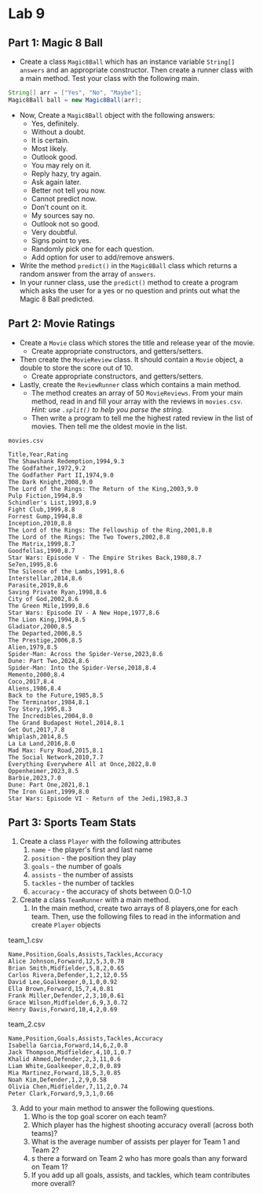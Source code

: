 # Lab 9

## Part 1: Magic 8 Ball

- Create a class `Magic8Ball` which has an instance variable `String[] answers` and an appropriate constructor. Then create a runner class with a main method. Test your class with the following main.

```java
String[] arr = ["Yes", "No", "Maybe"];
Magic8Ball ball = new Magic8Ball(arr);
```

- Now, Create a `Magic8Ball` object with the following answers:
	- Yes, definitely.
	- Without a doubt.
	- It is certain.
	- Most likely.
	- Outlook good.
	- You may rely on it.
	- Reply hazy, try again.
	- Ask again later.
	- Better not tell you now.
	- Cannot predict now.
	- Don’t count on it.
	- My sources say no.
	- Outlook not so good.
	- Very doubtful.
	- Signs point to yes.
	- Randomly pick one for each question.
	- Add option for user to add/remove answers.
- Write the method `predict()` in the `Magic8Ball` class which returns a random answer from the array of `answers`. 
- In your runner class, use the `predict()` method to create a program which asks the user for a yes or no question and prints out what the Magic 8 Ball predicted.

## Part 2: Movie Ratings

- Create a `Movie` class which stores the title and release year of the movie. 
	- Create appropriate constructors, and getters/setters.
- Then create the `MovieReview` class. It should contain a `Movie` object, a double to store the score out of 10.
	- Create appropriate constructors, and getters/setters.
- Lastly, create the `ReviewRunner` class which contains a main method.
	- The method creates an array of 50 `MovieReviews`.  From your main method, read in and fill your array with the reviews in `movies.csv`. *Hint: use `.split()` to help you parse the string.*
	- Then write a program to tell me the highest rated review in the list of movies. Then tell me the oldest movie in the list. 

`movies.csv`
```
Title,Year,Rating
The Shawshank Redemption,1994,9.3
The Godfather,1972,9.2
The Godfather Part II,1974,9.0
The Dark Knight,2008,9.0
The Lord of the Rings: The Return of the King,2003,9.0
Pulp Fiction,1994,8.9
Schindler's List,1993,8.9
Fight Club,1999,8.8
Forrest Gump,1994,8.8
Inception,2010,8.8
The Lord of the Rings: The Fellowship of the Ring,2001,8.8
The Lord of the Rings: The Two Towers,2002,8.8
The Matrix,1999,8.7
Goodfellas,1990,8.7
Star Wars: Episode V - The Empire Strikes Back,1980,8.7
Se7en,1995,8.6
The Silence of the Lambs,1991,8.6
Interstellar,2014,8.6
Parasite,2019,8.6
Saving Private Ryan,1998,8.6
City of God,2002,8.6
The Green Mile,1999,8.6
Star Wars: Episode IV - A New Hope,1977,8.6
The Lion King,1994,8.5
Gladiator,2000,8.5
The Departed,2006,8.5
The Prestige,2006,8.5
Alien,1979,8.5
Spider-Man: Across the Spider-Verse,2023,8.6
Dune: Part Two,2024,8.6
Spider-Man: Into the Spider-Verse,2018,8.4
Memento,2000,8.4
Coco,2017,8.4
Aliens,1986,8.4
Back to the Future,1985,8.5
The Terminator,1984,8.1
Toy Story,1995,8.3
The Incredibles,2004,8.0
The Grand Budapest Hotel,2014,8.1
Get Out,2017,7.8
Whiplash,2014,8.5
La La Land,2016,8.0
Mad Max: Fury Road,2015,8.1
The Social Network,2010,7.7
Everything Everywhere All at Once,2022,8.0
Oppenheimer,2023,8.5
Barbie,2023,7.0
Dune: Part One,2021,8.1
The Iron Giant,1999,8.0
Star Wars: Episode VI - Return of the Jedi,1983,8.3
```

## Part 3: Sports Team Stats

1. Create a class `Player` with the following attributes
	1. `name` - the player's first and last name
	2. `position` - the position they play
	3. `goals` - the number of goals
	4. `assists` - the number of assists
	5. `tackles` - the number of tackles
	6. `accuracy` - the accuracy of shots between 0.0-1.0
2. Create a class `TeamRunner` with a main method.
	1. In the main method, create two arrays of 8 players,one for each team. Then, use the following files to read in the information and create `Player` objects

team_1.csv
```
Name,Position,Goals,Assists,Tackles,Accuracy
Alice Johnson,Forward,12,5,3,0.78
Brian Smith,Midfielder,5,8,2,0.65
Carlos Rivera,Defender,1,2,12,0.55
David Lee,Goalkeeper,0,1,0,0.92
Ella Brown,Forward,15,7,4,0.81
Frank Miller,Defender,2,3,10,0.61
Grace Wilson,Midfielder,6,9,3,0.72
Henry Davis,Forward,10,4,2,0.69
```

team_2.csv
```
Name,Position,Goals,Assists,Tackles,Accuracy
Isabella Garcia,Forward,14,6,2,0.8
Jack Thompson,Midfielder,4,10,1,0.7
Khalid Ahmed,Defender,2,3,11,0.6
Liam White,Goalkeeper,0,2,0,0.89
Mia Martinez,Forward,18,5,3,0.85
Noah Kim,Defender,1,2,9,0.58
Olivia Chen,Midfielder,7,11,2,0.74
Peter Clark,Forward,9,3,1,0.66
```

3. Add to your main method to answer the following questions.
	1. Who is the top goal scorer on each team?
	2. Which player has the highest shooting accuracy overall (across both teams)?
	3. What is the average number of assists per player for Team 1 and Team 2?
	4. s there a forward on Team 2 who has more goals than any forward on Team 1?
	5. If you add up all goals, assists, and tackles, which team contributes more overall?
